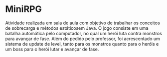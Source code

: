 # MiniRPG
 
Atividade realizada em sala de aula com objetivo de trabalhar os conceitos de sobrecarga e métodos estáticosem Java. O jogo consiste em uma batalha automática pelo computador, no qual um herói luta contra monstros para avançar de fase. Além do pedido pelo professor, foi acrescentado um sistema de update de level, tanto para os monstros quanto para o heróis e um boss para o herói lutar e avançar de fase.
